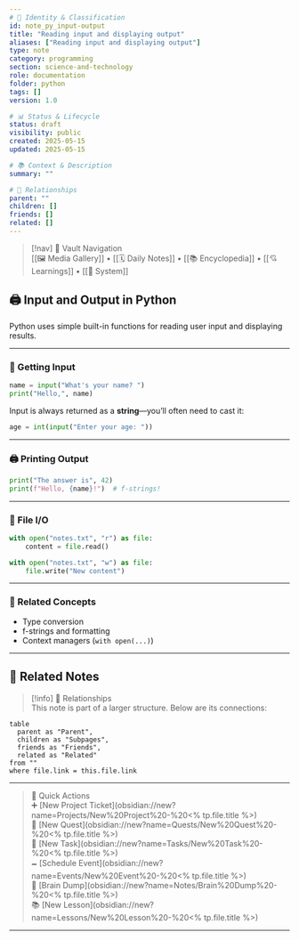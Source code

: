 ```yaml
---
# 📄 Identity & Classification
id: note_py_input-output
title: "Reading input and displaying output"
aliases: ["Reading input and displaying output"]
type: note
category: programming
section: science-and-technology
role: documentation
folder: python
tags: []
version: 1.0

# 📊 Status & Lifecycle
status: draft
visibility: public
created: 2025-05-15
updated: 2025-05-15

# 📚 Context & Description
summary: ""

# 🧱 Relationships
parent: ""
children: []
friends: []
related: []
---
```



> [!nav] 🧱 Vault Navigation  
> [[🖼 Media Gallery]] • [[🗓 Daily Notes]] • [[📚 Encyclopedia]] • [[💘 Learnings]] • [[🧠 System]]

## 🖨️ Input and Output in Python

Python uses simple built-in functions for reading user input and displaying results.

---

### 🔡 Getting Input

```python
name = input("What's your name? ")
print("Hello,", name)
```

Input is always returned as a **string**—you’ll often need to cast it:

```python
age = int(input("Enter your age: "))
```

---

### 🖨️ Printing Output

```python
print("The answer is", 42)
print(f"Hello, {name}!")  # f-strings!
```

---

### 📁 File I/O

```python
with open("notes.txt", "r") as file:
    content = file.read()

with open("notes.txt", "w") as file:
    file.write("New content")
```

---

### 🔗 Related Concepts

- Type conversion
- f-strings and formatting
- Context managers (`with open(...)`)

---

## 🔗 Related Notes

> [!info] 🧠 Relationships  
> This note is part of a larger structure. Below are its connections:

```dataview
table
  parent as "Parent",
  children as "Subpages",
  friends as "Friends",
  related as "Related"
from ""
where file.link = this.file.link
```

---

> 🌛 Quick Actions  
> ➕ [New Project Ticket](obsidian://new?name=Projects/New%20Project%20-%20<% tp.file.title %>)  
> 🌹 [New Quest](obsidian://new?name=Quests/New%20Quest%20-%20<% tp.file.title %>)  
> 🎯 [New Task](obsidian://new?name=Tasks/New%20Task%20-%20<% tp.file.title %>)  
> 🗕 [Schedule Event](obsidian://new?name=Events/New%20Event%20-%20<% tp.file.title %>)  
> 📝 [Brain Dump](obsidian://new?name=Notes/Brain%20Dump%20-%20<% tp.file.title %>)  
> 📚 [New Lesson](obsidian://new?name=Lessons/New%20Lesson%20-%20<% tp.file.title %>)

---